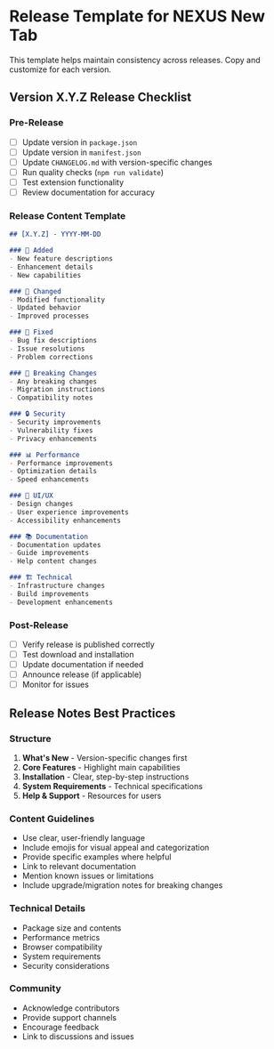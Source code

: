 # Release Template for NEXUS New Tab

This template helps maintain consistency across releases. Copy and customize for each version.

## Version X.Y.Z Release Checklist

### Pre-Release
- [ ] Update version in `package.json`
- [ ] Update version in `manifest.json`
- [ ] Update `CHANGELOG.md` with version-specific changes
- [ ] Run quality checks (`npm run validate`)
- [ ] Test extension functionality
- [ ] Review documentation for accuracy

### Release Content Template

```markdown
## [X.Y.Z] - YYYY-MM-DD

### 🎉 Added
- New feature descriptions
- Enhancement details
- New capabilities

### 🔄 Changed
- Modified functionality
- Updated behavior
- Improved processes

### 🐛 Fixed
- Bug fix descriptions
- Issue resolutions
- Problem corrections

### 🚨 Breaking Changes
- Any breaking changes
- Migration instructions
- Compatibility notes

### 🔒 Security
- Security improvements
- Vulnerability fixes
- Privacy enhancements

### 📊 Performance
- Performance improvements
- Optimization details
- Speed enhancements

### 🎨 UI/UX
- Design changes
- User experience improvements
- Accessibility enhancements

### 📚 Documentation
- Documentation updates
- Guide improvements
- Help content changes

### 🏗️ Technical
- Infrastructure changes
- Build improvements
- Development enhancements
```

### Post-Release
- [ ] Verify release is published correctly
- [ ] Test download and installation
- [ ] Update documentation if needed
- [ ] Announce release (if applicable)
- [ ] Monitor for issues

## Release Notes Best Practices

### Structure
1. **What's New** - Version-specific changes first
2. **Core Features** - Highlight main capabilities
3. **Installation** - Clear, step-by-step instructions
4. **System Requirements** - Technical specifications
5. **Help & Support** - Resources for users

### Content Guidelines
- Use clear, user-friendly language
- Include emojis for visual appeal and categorization
- Provide specific examples where helpful
- Link to relevant documentation
- Mention known issues or limitations
- Include upgrade/migration notes for breaking changes

### Technical Details
- Package size and contents
- Performance metrics
- Browser compatibility
- System requirements
- Security considerations

### Community
- Acknowledge contributors
- Provide support channels
- Encourage feedback
- Link to discussions and issues
